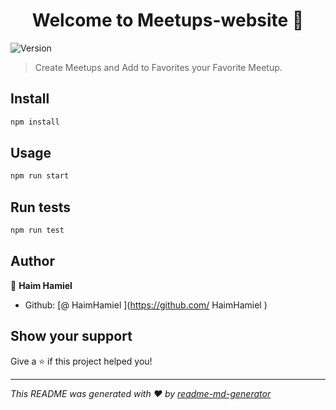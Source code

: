 <h1 align="center">Welcome to Meetups-website 👋</h1>
<p>
  <img alt="Version" src="https://img.shields.io/badge/version-0.1.0-blue.svg?cacheSeconds=2592000" />
</p>

> Create Meetups and Add to Favorites your Favorite Meetup.

## Install

```sh
npm install
```

## Usage

```sh
npm run start
```

## Run tests

```sh
npm run test
```

## Author

👤 **Haim Hamiel**

* Github: [@ HaimHamiel ](https://github.com/ HaimHamiel )

## Show your support

Give a ⭐️ if this project helped you!

***
_This README was generated with ❤️ by [readme-md-generator](https://github.com/kefranabg/readme-md-generator)_
